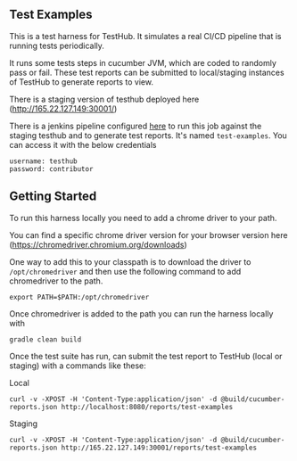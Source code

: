 ## Test Examples

This is a test harness for TestHub. It simulates a real CI/CD pipeline that is running tests periodically.

It runs some tests steps in cucumber JVM, which are coded to randomly pass or fail. These test reports can be submitted to local/staging instances of TestHub to generate reports to view.

There is a staging version of testhub deployed here (http://165.22.127.149:30001/)

There is a jenkins pipeline configured [here](http://165.22.127.149:30000) to run this job against the staging testhub and to generate test reports. It's named `test-examples`. You can access it with the below credentials

```
username: testhub
password: contributor

```

## Getting Started

To run this harness locally you need to add a chrome driver to your path.

You can find a specific chrome driver version for your browser version here (https://chromedriver.chromium.org/downloads)

One way to add this to your classpath is to download the driver to `/opt/chromedriver` and then use the following command to add chromedriver to the path.

```
export PATH=$PATH:/opt/chromedriver
```

Once chromedriver is added to the path you can run the harness locally with

```
gradle clean build
```

Once the test suite has run, can submit the test report to TestHub (local or staging) with a commands like these:

Local
```
curl -v -XPOST -H 'Content-Type:application/json' -d @build/cucumber-reports.json http://localhost:8080/reports/test-examples
```

Staging
```
curl -v -XPOST -H 'Content-Type:application/json' -d @build/cucumber-reports.json http://165.22.127.149:30001/reports/test-examples
```
